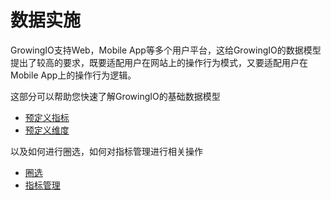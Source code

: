# 数据实施

GrowingIO支持Web，Mobile App等多个用户平台，这给GrowingIO的数据模型提出了较高的要求，既要适配用户在网站上的操作行为模式，又要适配用户在Mobile App上的操作行为逻辑。

这部分可以帮助您快速了解GrowingIO的基础数据模型

* [预定义指标](data_model/predefined_metrics.md)
* [预定义维度](data_model/yu-ding-yi-wei-du.md)

以及如何进行圈选，如何对指标管理进行相关操作

* [圈选](quan-xuan/)
* [指标管理](quan-xuan-zhi-biao-guan-li.md)

